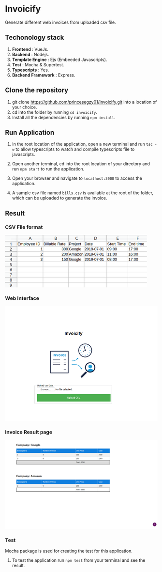 # Invoicify
Generate different web invoices from uploaded csv file.

## Techonology stack
1. **Frontend** : VueJs.
2. **Backend** : Nodejs.
3. **Template Engine** : Ejs (Embeeded Javascripts).
4. **Test** : Mocha & Supertest.
5. **Typescripts** : Yes.
6. **Backend Framework** : Express.


## Clone the repository
1. git clone https://github.com/princesegzy01/invoicify.git into a location of your choice.
2. cd into the folder by running `cd invoicify`.
3. Install all the dependencies by running `npm install`.

## Run Application
1. In the root location of the application, open a new terminal and run `tsc -w` to allow typescripts to watch and compile typescripts file to javascripts.

2. Open another terminal, cd into the root location of your directory and run `npm start` to run the application.
3. Open your browser and navigate to `localhost:3000` to access the application.
4. A sample csv file named `bills.csv` is available at the root of the folder, which can be uploaded to generate the invoice.

## Result

### CSV File format

![](csvformat.png)

### Web Interface
![](index.png)

### Invoice Result page
![](receipt.png)


### Test
Mocha package is used for creating the test for this application.

1. To test the application run `npm test` from your terminal and see the result.